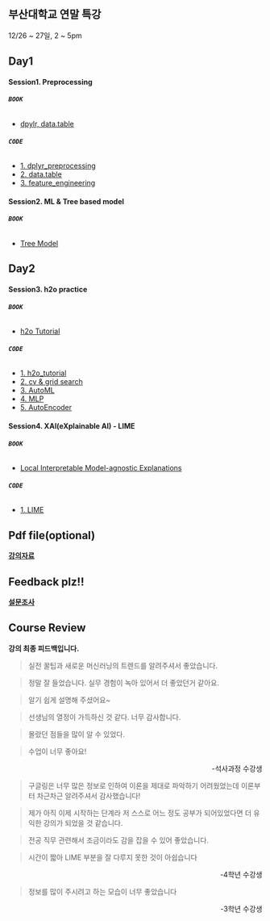 ## 부산대학교 연말 특강
12/26 ~ 27일, 2 ~ 5pm


## Day1
#### Session1. Preprocessing  
 ###### ****`BOOK`**** 
 * [dpylr, data.table](https://www.notion.so/dsghdud/PNU-STAT-dplyr-data-table-tutorial-12-26-8d04e2cc1b52454c8e4a04dda2a1c013)
 ###### ****`CODE`**** 
 * [1. dplyr_preprocessing](https://github.com/hotorch/pnustat_lec_201912/blob/master/rscript/s1_1_dplyr_preprocessing.R)
 * [2. data.table](https://github.com/hotorch/pnustat_lec_201912/blob/master/rscript/s1_2_data.table.R)
 * [3. feature_engineering](https://github.com/hotorch/pnustat_lec_201912/blob/master/rscript/s1_3_feature_engineer_titanic.R)

#### Session2. ML & Tree based model  
 ###### ****`BOOK`**** 
 * [Tree Model](https://www.notion.so/dsghdud/PNU-STAT-Tree-Model-12-26-b63d43c5c93848e9b16bcaa4d2d60684)

## Day2
#### Session3. h2o practice  
 ###### ****`BOOK`**** 
 * [h2o Tutorial](https://www.notion.so/dsghdud/PNU-STAT-h2o-tutorial-12-27-1895cba92c9f4f99b34999a2e3acaba4)
 ###### ****`CODE`**** 
 * [1. h2o_tutorial](https://github.com/hotorch/pnustat_lec_201912/blob/master/rscript/s3_1_h2o_tutorial.R)
 * [2. cv & grid search](https://github.com/hotorch/pnustat_lec_201912/blob/master/rscript/s3_2_cv%20%26%20grid%20search.R)
 * [3. AutoML](https://github.com/hotorch/pnustat_lec_201912/blob/master/rscript/s3_3_automl.R)
 * [4. MLP](https://github.com/hotorch/pnustat_lec_201912/blob/master/rscript/s3_4_MLP%20with%20MNIST.R)
 * [5. AutoEncoder](https://github.com/hotorch/pnustat_lec_201912/blob/master/rscript/s3_5_autoencoder.R)

#### Session4. XAI(eXplainable AI) - LIME
###### ****`BOOK`**** 
* [Local Interpretable Model-agnostic Explanations](https://www.notion.so/dsghdud/PNU-STAT-LIME-Local-Interpretable-Model-agnostic-Explanations-12-27-debac4e4d39f4c188936a9a89e5ecb5f)
###### ****`CODE`**** 
* [1. LIME](https://github.com/hotorch/pnustat_lec_201912/blob/master/rscript/s4_1_lime.R)

## Pdf file(optional)
[**강의자료**](https://github.com/hotorch/pnustat_lec_201912/tree/master/bookprint)

## Feedback plz!!
[**설문조사**](https://forms.gle/CZfxYTMHXp54ebD46)

## Course Review
**강의 최종 피드백입니다.** 

> 실전 꿀팁과 새로운 머신러닝의 트렌드를 알려주셔서 좋았습니다.

> 정말 잘 들었습니다. 실무 경험이 녹아 있어서 더 좋았던거 같아요.

> 알기 쉽게 설명해 주셨어요~

> 선생님의 열정이 가득하신 것 같다. 너무 감사합니다.

> 몰랐던 점들을 많이 알 수 있었다.

> 수업이 너무 좋아요!

<p align="right"> 
-석사과정 수강생
</p>

> 구글링은 너무 많은 정보로 인하여 이론을 제대로 파악하기 어려웠었는데 이론부터 차근차근 알려주셔서 감사했습니다!

> 제가 아직 이제 시작하는 단계라 저 스스로 어느 정도 공부가 되어있었다면 더 유익한 강의가 되었을 것 같습니다.

> 전공 직무 관련해서 조금이라도 감을 잡을 수 있어 좋았습니다.

> 시간이 짧아 LIME 부분을 잘 다루지 못한 것이 아쉽습니다

<p align="right"> 
-4학년 수강생
</p>

> 정보를 많이 주시려고 하는 모습이 너무 좋았습니다

<p align="right"> 
-3학년 수강생
</p>
